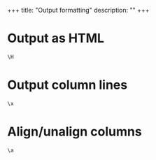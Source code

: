 +++
title: "Output formatting"
description: ""
+++

# Output as HTML

```sql
\H
```

# Output column lines

```sql
\x
```

# Align/unalign columns

```sql
\a
```